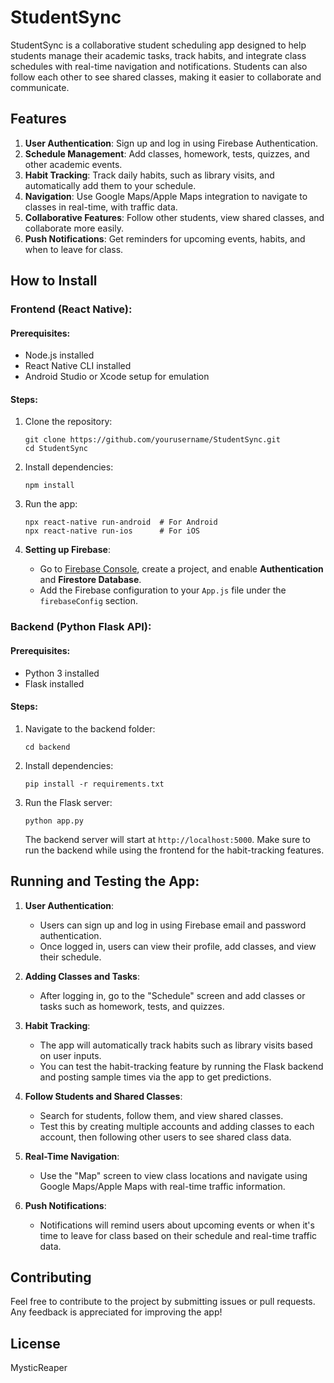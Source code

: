 
# StudentSync

StudentSync is a collaborative student scheduling app designed to help students manage their academic tasks, track habits, and integrate class schedules with real-time navigation and notifications. Students can also follow each other to see shared classes, making it easier to collaborate and communicate.

## Features

1. **User Authentication**: Sign up and log in using Firebase Authentication.
2. **Schedule Management**: Add classes, homework, tests, quizzes, and other academic events.
3. **Habit Tracking**: Track daily habits, such as library visits, and automatically add them to your schedule.
4. **Navigation**: Use Google Maps/Apple Maps integration to navigate to classes in real-time, with traffic data.
5. **Collaborative Features**: Follow other students, view shared classes, and collaborate more easily.
6. **Push Notifications**: Get reminders for upcoming events, habits, and when to leave for class.

## How to Install

### Frontend (React Native):

#### Prerequisites:
- Node.js installed
- React Native CLI installed
- Android Studio or Xcode setup for emulation

#### Steps:
1. Clone the repository:
   ```
   git clone https://github.com/yourusername/StudentSync.git
   cd StudentSync
   ```

2. Install dependencies:
   ```
   npm install
   ```

3. Run the app:
   ```
   npx react-native run-android  # For Android
   npx react-native run-ios      # For iOS
   ```

4. **Setting up Firebase**:
   - Go to [Firebase Console](https://firebase.google.com/), create a project, and enable **Authentication** and **Firestore Database**.
   - Add the Firebase configuration to your `App.js` file under the `firebaseConfig` section.

### Backend (Python Flask API):

#### Prerequisites:
- Python 3 installed
- Flask installed

#### Steps:
1. Navigate to the backend folder:
   ```
   cd backend
   ```

2. Install dependencies:
   ```
   pip install -r requirements.txt
   ```

3. Run the Flask server:
   ```
   python app.py
   ```

   The backend server will start at `http://localhost:5000`. Make sure to run the backend while using the frontend for the habit-tracking features.

## Running and Testing the App:

1. **User Authentication**:
   - Users can sign up and log in using Firebase email and password authentication.
   - Once logged in, users can view their profile, add classes, and view their schedule.

2. **Adding Classes and Tasks**:
   - After logging in, go to the "Schedule" screen and add classes or tasks such as homework, tests, and quizzes.

3. **Habit Tracking**:
   - The app will automatically track habits such as library visits based on user inputs.
   - You can test the habit-tracking feature by running the Flask backend and posting sample times via the app to get predictions.

4. **Follow Students and Shared Classes**:
   - Search for students, follow them, and view shared classes.
   - Test this by creating multiple accounts and adding classes to each account, then following other users to see shared class data.

5. **Real-Time Navigation**:
   - Use the "Map" screen to view class locations and navigate using Google Maps/Apple Maps with real-time traffic information.

6. **Push Notifications**:
   - Notifications will remind users about upcoming events or when it's time to leave for class based on their schedule and real-time traffic data.

## Contributing

Feel free to contribute to the project by submitting issues or pull requests. Any feedback is appreciated for improving the app!

## License

MysticReaper

